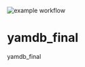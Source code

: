 ![example workflow](https://github.com/mvrogozov/yamdb_final/actions/workflows/yamdb_workflow.yml/badge.svg)
# yamdb_final
yamdb_final
